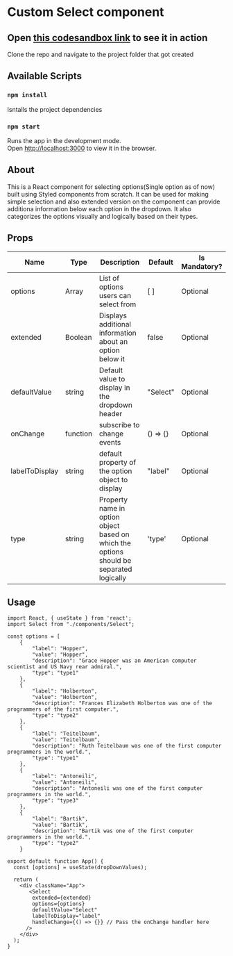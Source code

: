 # Custom Select component
## Open [this codesandbox link](https://codesandbox.io/s/github/GokulManoharan/atlas-ds-challenge) to see it in action

Clone the repo and navigate to the project folder that got created

## Available Scripts
### `npm install` 

Isntalls the project dependencies

### `npm start`

Runs the app in the development mode.\
Open [http://localhost:3000](http://localhost:3000) to view it in the browser.

## About

This is a React component for selecting options(Single option as of now) built using Styled components from scratch. It can be used for making simple selection and also extended version on the component can provide additiona information below each option in the dropdown.
It also categorizes the options visually and logically based on their types.

## Props

| Name         | Type    | Description                                                | Default  | Is Mandatory? |
|--------------|---------|------------------------------------------------------------|----------|---------------|
| options      | Array   | List of options users can select from                | [ ]      | Optional
| extended     | Boolean | Displays additional information about an option below it | false    | Optional
| defaultValue | string  | Default value to display in the dropdown header            | "Select" | Optional
| onChange | function| subscribe to change events     | () => {} | Optional
| labelToDisplay | string | default property of the option object to display | "label" | Optional
| type | string | Property name in option object based on which the options should be separated logically | 'type' | Optional

## Usage
```JSX
import React, { useState } from 'react';
import Select from "./components/Select";

const options = [
    {
        "label": "Hopper",
        "value": "Hopper",
        "description": "Grace Hopper was an American computer scientist and US Navy rear admiral.",
        "type": "type1"
    },
    {
        "label": "Holberton",
        "value": "Holberton",
        "description": "Frances Elizabeth Holberton was one of the programmers of the first computer.",
        "type": "type2"
    },
    {
        "label": "Teitelbaum",
        "value": "Teitelbaum",
        "description": "Ruth Teitelbaum was one of the first computer programmers in the world.",
        "type": "type1"
    },
    {
        "label": "Antoneili",
        "value": "Antoneili",
        "description": "Antoneili was one of the first computer programmers in the world.",
        "type": "type3"
    },
    {
        "label": "Bartik",
        "value": "Bartik",
        "description": "Bartik was one of the first computer programmers in the world.",
        "type": "type2"
    }

export default function App() {
  const [options] = useState(dropDownValues);

  return (
    <div className="App">
       <Select 
        extended={extended} 
        options={options}
        defaultValue="Select"
        labelToDisplay="label"
        handleChange={() => {}} // Pass the onChange handler here
      />
    </div>
  );
}
```

